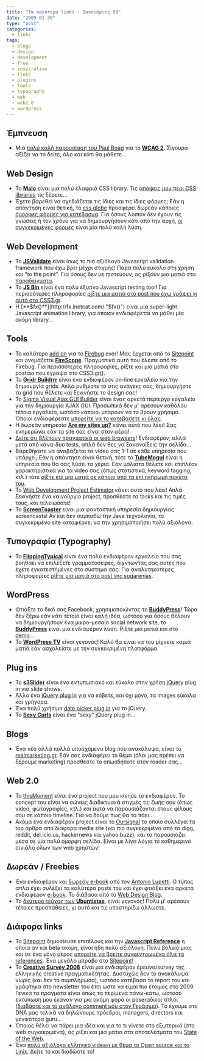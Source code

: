 ```yaml
---
title: "Τα καλύτερα links - Ιανουάριος 09"
date: "2009-01-30"
type: "post"
categories:
  - links
tags:
  - blogs
  - design
  - development
  - free
  - inspiration
  - links
  - plugins
  - tools
  - typography
  - web
  - web2.0
  - wordpress
---
```


## Έμπνευση

- Μια [πολύ καλή παρουσίαση του Paul Boag](http://boagworld.com/accessibility/video_introduction_to_wcag_2/ "Video: Introduction to WCAG 2") για το [**WCAG 2**](http://www.w3.org/TR/WCAG20/ "Web Content Accessibility Guidelines (WCAG) 2.0"). Σίγουρα αξίζει να το δείτε, όλο και κάτι θα μάθετε...

## Web Design

- Το [**Malo**](http://code.google.com/p/malo/ "Malo css library") είναι μια πολύ ελαφριά CSS library. Τις [απόψεις μου περί CSS libraries](http://www.tsevdos.com/2008/09/22/css-frameworks-good-or-evil/ "CSS frameworks: Αξίζουν ή όχι") τις ξέρετε...
- Έχετε βαρεθεί να σχεδιάζεται τις ίδιες και τις ίδιες φόρμες; Εάν η απάντηση είναι θετική, το [css globe](http://cssglobe.com/ "css globe site") προσφέρει δωρεάν κάποιες [όμορφες φόρμες για κατέβασμα](http://cssglobe.com/collections/forms/ "CSSG Collections: Web Forms"). Για όσους λοιπόν δεν έχουν τις γνώσεις ή τον χρόνο για να δημιουργήσουν κάτι από την αρχή, [οι συγκεκριμένες φόρμες](http://cssglobe.com/collections/forms/ "CSSG Collections: Web Forms") είναι μία πολύ καλή λύση.

## Web Development

- Το [ **JSValidate**](http://www.jsvalidate.com/ "JSValidate") είναι ίσως το πιο αξιόλογο Javascript validation framework που έχω βρει μέχρι στιγμής! Πάρα πολύ εύκολο στη χρήση και "to the point". Για όσους δεν με πιστεύουν, ας ρίξουν μια ματιά στα [παραδείγματα](http://www.jsvalidate.com/demo/ "JSValidate examples").
- Το [**JS Bin**](http://jsbin.com/ "JS Bin site") είναι ένα πολύ έξυπνο Javascript testing tool! Για περισσότερες πληροφορίες [ρίξτε μια ματιά στο post που έχω γράψει γι αυτό στο CSS3.gr](http://css3.gr/blog/post/js-bin-javascript-debugging-tool/ "JS Bin - Collaborative JavaScript Debugging").
- H [**$fx()**](http://fx.inetcat.com/ "$fx()") είναι μία super-light Javascript animation library, για όποιον ενδιαφέρεται να μάθει μία ακόμη library...

## Tools

- Το καλύτερο [add on](http://tools.sitepoint.com/firescope/ "FireScope") για το [Firebug](http://getfirebug.com/ "Firebug") ever! Μας έρχεται από το [Sitepoint](http://www.sitepoint.com/ "Sitepoint") και ονομάζεται [**FireScope**](http://tools.sitepoint.com/firescope/ "FireScope"). Πραγματικά αυτό που έλειπε από το Firebug. Για περισσότερες πληροφορίες, ρίξτε και μια ματιά στο postακι που έγραψα στο CSS3.gr().
- Το [**Gridr Buildrrr**](http://gridr.atomeye.com/ "Gridr Buildrrr") είναι ένα ενδιαφέρον on-line εργαλείο για την δημιουργία grids. Απλά ρυθμίστε το στις ανάγκες σας, δημιουργήστε το grid που θέλετε και ξεκινήστε το design σας!
- Το [Sigma Visual Ajax GUI Builder](http://www.sigmawidgets.com/products/sigma_visual/VisualJS/ "Sigma Visual AJAX GUI Builder") είναι ένας αρκετά περίεργο εργαλείο για την δημιουργία AJAX GUI. Προσωπικά δεν μ' αρέσουν καθόλου τέτοια εργαλεία, ωστόσο κάποιοι μπορούν να το βρουν χρήσιμο. Όποιοι ενδιαφέρεστε [μπορείτε να το κατεβάσετε κι όλας](http://www.sigmawidgets.com/download.html "Sigma Visual Ajax Builder Download").
- Η δωρεάν υπηρεσία [**Are my sites up?**](http://aremysitesup.com/login "Are my sites up?") κάνει αυτό που λέει! Σας ενημερώνει εάν τα site σας είναι στον αέρα!
- [Δείτε ότι βλέπουν πραγματικά οι web browsers](http://selector-shell.appspot.com/ "CSS Selector Shell")! Ενδιαφέρον, αλλά μετά από κάνα-δυο tests, απλά δεν θες να ξανανοίξεις την σελίδα...
- Βαρεθήκατε να αναβάζεται τα video σας 1-1 σε κάθε υπηρεσία που υπάρχει; Εάν η απάντηση είναι θετική, τότε το [**TubeMogul**](http://www.tubemogul.com/ "TubeMogul") είναι η υπηρεσία που θα σας λύσει τα χέρια. Εάν μάλιστα θέλετε και επιπλέον χαρακτηριστικά για τα video σας (όπως στατιστικά, keyword tagging, κτλ ) τότε [ρίξτε και μια ματιά σε κάποιο από τα επί πκηρωμή πακέτα του](http://www.tubemogul.com/about/features.php "TubeMogul Features and Product Packages").
- To [Web Development Project Estimator](http://astuteo.com/estimator/ "Web Development Project Estimator") κάνει αυτό που λέει! Απλά ξεκινήστε ένα καινούργιο project, προσθέστε τα tasks και τις τιμές τους, και τελειώσατε!
- Το [**ScreenToaster**](http://www.screentoaster.com/ "ScreenToaster:  Toast your screen") είναι μια φανταστική υπηρεσία δημιουργίας screencasts! Αν και δεν συμπαθώ την Java τεχνολογία, το συγκεκριμένο site καταφέρνει να την χρησιμοποιήσει πολύ αξιόλογα.

## Τυπογραφία (Typography)

- To [**FlippingTypical**](http://flippingtypical.com/ "FlippingTypical") είναι ένα πολύ ενδιαφέρον εργαλείο που σας βοηθάει να επιλέξετε γραμματοσειρές, δίχντωντας σας αυτές που έχετε εγκατεστήμένες στο σύστημα σας. Για αναλυτηκότερες πληροφορίες [ρίξτε μια ματιά στο post της sugarenias](http://css3.gr/blog/post/flippingtypical/ "FlippingTypical: ενδιαφέρον τυπογραφικό εγχείρημα").

## WordPress

- Φτιάξτε το δικό σας Facebook, χρησιμοποιώντας το [**BuddyPress**](http://buddypress.org/ "BuddyPress")! Τώρα δεν ξέρω εάν κάτι τέτοιο είναι καλή ιδέα, ωστόσο για όσους θέλουν να δημιουργήσουν ένα μικρο-μεσαίο social network site, το [**BuddyPress**](http://buddypress.org/ "BuddyPress") είναι μια ενδιαφέρον λύση. Ρίξτε μια ματιά και στο [demo](http://testbp.org/ "BuddyPress demo")...
- To [**WordPress TV**](http://wordpress.tv/ "Wordpress TV") είναι γεγονός! Καλό θα είναι να του ρίχνετε καμιά ματιά εάν ασχολείστε με την συγκεκριμένη πλατφόρμα.

## Plug ins

- Το [**s3Slider**](http://www.serie3.info/s3slider/demonstration.html "s3Slider jQuery plugin") είναι ένα εντυπωσιακό και εύκολο στην χρήση [jQuery](http://jquery.com/ "jQuery site") plug in για slide shows.
- Άλλο ένα [jQuery plug in](http://deepliquid.com/projects/Jcrop/ "Jcrop Image Cropping Plugin") για να κόβετε, και όχι μόνο, τα images εύκολα και γρήγορα.
- Ένα πολύ χρήσιμο [date picker plug in](http://www.filamentgroup.com/lab/date_range_picker_using_jquery_ui_16_and_jquery_ui_css_framework/ "Date Range Picker using jQuery UI 1.6 and jQuery UI CSS Framework") για το jQuery.
- Το [**Sexy Curls**](http://www.elliottkember.com/sexy_curls.html "The Sexy Curls jQuery Plugin!") είναι ένα "sexy" jQuery plug in...

## Blogs

- Ένα νέο αλλά πολλά υποσχόμενο blog που ανακάλυψα, είναι το [realmarketing.gr](http://greekmarketingblog.typepad.com/blog/ "realmarketing.gr"). Εάν σας ενδιαφέρει το θέμα (όλοι μας πρέπει να ξέρουμε marketing) προσθέστε το οπωσδήποτε στον reader σας...

## Web 2.0

- Το [thisMoment](http://www.thismoment.com/ "thisMoment") είναι ένα project που μου κίνησε το ενδιαφέρον. To concept του είναι να σώνεις διαδικτυακά στιγμές τις ζωής σου (όπως video, φωτογραφίες, κτλ.) και αυτά να παρουσιάζονται στους φίλους σου σε κάποιο timeline. Για να δούμε πως θα τα πάει...
- Ακόμα ένα ενδιαφέρον project είναι το [Oursignal](http://www.oursignal.com/ "Oursignal") το οποίο συλλέγει τα top άρθρα από διάφορα media site (και πιο συγκεκριμένα από τα digg, reddit, del.icio.us, hackernews και yahoo buzz), και τα παρουσιάζει μέσα σε μία πολύ όμορφη σελίδα. Είναι με λίγα λόγια το καθημερινό σινιάλο όλων των web χρηστών!

## Δωρεάν / Freebies

- Ένα ενδιαφέρον και [δωρεάν e-book](http://woork.blogspot.com/2009/01/woork-handbook.html "The Woork Handbook") από τον [Antonio Lupetti](http://woork.blogspot.com/ "Antonio Lupetti"). Ο τύπος απλά έχει συλέξει τα καλύτερα posts του και έχει φτιάξει ένα αρκετά ενδιαφέρον [e-book](http://woork.blogspot.com/2009/01/woork-handbook.html "The Woork Handbook"). Το διάβασα από το [Web Design Blog](http://www.webdesignblog.gr/the-woork-handbook/ "To Woork handbook, ένα ενδιαφέρον e-book για κάθε web designer/ developer.").
- Το [δεύτερο τεύχος των **Ubuntistas**](http://ubuntistas.ubuntu-gr.org/index.php/archives/109 "Ubuntistas τεύχος 2ο"), είναι γεγονός! Πολύ μ' αρέσουν τέτοιες προσπάθειες, γι αυτό και τις υποστηρίζω άλλωστε.

## Διάφορα links

- Το [Sitepoint](http://www.sitepoint.com/ "Sitepoint") δημοσίευσε επιτέλους και την [**Javascript Reference**](http://reference.sitepoint.com/javascript "Sitepoint Javascript Reference") η οποία αν και beta ακόμη, είναι ήδη πολύ αξιόλογη. Πολύ βολικό μιας και σε ένα μόνο μέρος [μπορείτε να βρείτε συγκεντρωμένα όλα τα references](http://reference.sitepoint.com/ "SitePoint Reference"). Ένα μεγάλο μπράβο στο [Sitepoint](http://www.sitepoint.com/ "Sitepoint")!
- Το [**Creative Survey 2008**](http://www.creativesurvey.gr/ "Creative Survey 2008, για να μάθουμε ποιοι είμαστε") είναι μια ενδιαφέρον έρευνα/survey της ελληνικής creative πραγματικότητας. Δυστυχώς δεν το ανακάλυψα νωρίς (και δεν το συμπλήρωσα), ωστόσο κατέβασα το report του και γράφτηκα στο newsletter του έτσι ώστε να είμαι πιο έτοιμος στο 2009. Γενικά τα πράγματα είναι όπως τα περίμενα πάνω-κάτω, ωστόσο εντύπωση μου έκαναν για μια ακόμη φορά οι poserαδικοι τίτλοι ([διαβάστε και το ανάλογο comment μου στον Γεράσιμο](http://theportraitofageek.com/blog/?p=305 "Tsevdos comment on Creative Survey 2008")). Το έχουμε στο DNA μας τελικά να δηλώνουμε πρόεδροι, managers, directors και γενικότερα guru...
- Όποιος θέλει να πάρει μια ιδέα και για το τι γίνετε στο εξωτερικό (στο web συγκεκριμένα), ας ρίξει και μια μάτια στα αποτελέσματα του [State of the Web](http://www.webdirections.org/the-state-of-the-web-2008/state-of-the-web-just-the-results/ "State of the Web - just the results").
- Ένα [πολύ αξιόλογο ελληνικό videaκι με θέμα το Open source και το Linix](http://linux.stoblog.gr/?p=136 "Open source and linux video"). Δείτε το και διαδώστε το!
